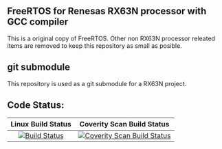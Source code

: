 ## FreeRTOS for Renesas RX63N processor with GCC compiler ##
This is a original copy of FreeRTOS. Other non RX63N processor releated items are removed to keep this repository as small as posible.

## git submodule ##
This repository is used as a git submodule for a RX63N project.

## Code Status: ##
|Linux Build Status|Coverity Scan Build Status|
|:--:|:--:|
|[![Build Status](https://travis-ci.org/GerryFerdinandus/Renesas-RX-FreeRTOS.svg?branch=master)](https://travis-ci.org/GerryFerdinandus/Renesas-RX-FreeRTOS)|[![Coverity Scan Build Status](https://scan.coverity.com/projects/10863/badge.svg)](https://scan.coverity.com/projects/gerryferdinandus-renesas-rx-freertos)|
